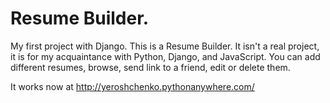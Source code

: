 # Resume Builder.

My first project with Django.
This is a Resume Builder. It isn't a real project, it is for my acquaintance with Python, Django, and JavaScript. 
You can add different resumes, browse, send link to a friend, edit or delete them. 


It works now at http://yeroshchenko.pythonanywhere.com/

